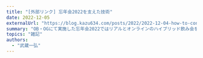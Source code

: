 ```yaml
---
title: "[外部リンク] 忘年会2022を支えた技術"
date: 2022-12-05
externalUrl: "https://blog.kazu634.com/posts/2022/2022-12-04-how-to-conduct-hybrid-drink-party/"
summary: "OB・OGにて実施した忘年会2022ではリアルとオンラインのハイブリッド飲み会を行いました。その際のノウハウを解説します…"
topics: "雑記"
authors:
  - "武蔵一弘"
---
```


